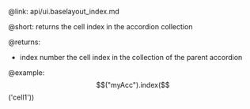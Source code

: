 @link: api/ui.baselayout_index.md

@short:
	returns the cell index in the accordion collection
    
@returns:
- index          number         the cell index in the collection of the parent accordion


@example:
$$("myAcc").index($$('cell1'))